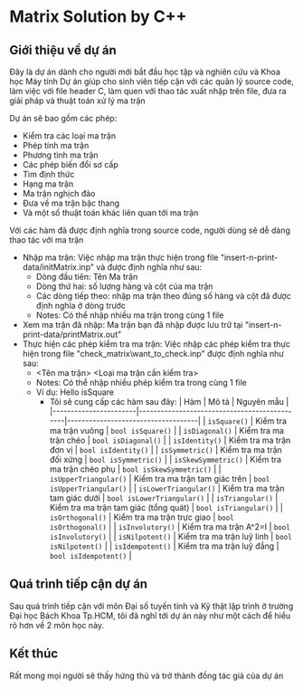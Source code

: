 # Matrix Solution by C++

## Giới thiệu về dự án
Đây là dự án dành cho người mới bắt đầu học tập và nghiên cứu và Khoa học Máy tính
Dự án giúp cho sinh viên tiếp cận với các quản lý source code, làm việc với file header C, làm quen với thao tác xuất nhập trên file, đưa ra giải pháp và thuật toán xử lý ma trận

Dự án sẽ bao gồm các phép:
  - Kiểm tra các loại ma trận
  - Phép tính ma trận
  - Phương tình ma trận
  - Các phép biến đổi sơ cấp
  - Tìm định thức
  - Hạng ma trận
  - Ma trận nghịch đảo
  - Đưa về ma trận bậc thang
  - Và một số thuật toán khác liên quan tới ma trận

Với các hàm đã được định nghĩa trong source code, người dùng sẽ dễ dàng thao tác với ma trận

- Nhập ma trận: Việc nhập ma trận thực hiện trong file "insert-n-print-data/initMatrix.inp" và được định nghĩa như sau:
  + Dòng đầu tiên: Tên Ma trận
  + Dòng thứ hai: số lượng hàng và cột của ma trận
  + Các dòng tiếp theo: nhập ma trận theo đúng số hàng và cột đã được định nghĩa ở dòng trước
  * Notes: Có thể nhập nhiều ma trận trong cùng 1 file
- Xem ma trận đã nhập: Ma trận bạn đã nhập được lưu trữ tại "insert-n-print-data/printMatrix.out"
- Thực hiện các phép kiểm tra ma trận: Việc nhập các phép kiểm tra thực hiện trong file "check_matrix\want_to_check.inp" được định nghĩa như sau:
  + <Tên ma trận> <Loại ma trận cần kiểm tra>
  * Notes: Có thể nhập nhiều phép kiểm tra trong cùng 1 file
  * Ví dụ: Hello isSquare
    * Tôi sẽ cung cấp các hàm sau đây:
      | Hàm                   | Mô tả                                        | Nguyên mẫu                         |
      |-----------------------|----------------------------------------------|------------------------------------|
      | `isSquare()`          | Kiểm tra ma trận vuông                       | `bool isSquare()`                  |
      | `isDiagonal()`        | Kiểm tra ma trận chéo                        | `bool isDiagonal()`                |
      | `isIdentity()`        | Kiểm tra ma trận đơn vị                      | `bool isIdentity()`                |
      | `isSymmetric()`       | Kiểm tra ma trận đối xứng                    | `bool isSymmetric()`               |
      | `isSkewSymmetric()`   | Kiểm tra ma trận chéo phụ                    | `bool isSkewSymmetric()`           |
      | `isUpperTriangular()` | Kiểm tra ma trận tam giác trên               | `bool isUpperTriangular()`         |
      | `isLowerTriangular()` | Kiểm tra ma trận tam giác dưới               | `bool isLowerTriangular()`         |
      | `isTriangular()`      | Kiểm tra ma trận tam giác (tổng quát)        | `bool isTriangular()`              |
      | `isOrthogonal()`      | Kiểm tra ma trận trực giao                   | `bool isOrthogonal()`              |
      | `isInvolutory()`      | Kiểm tra ma trận A^2=I                       | `bool isInvolutory()`              |
      | `isNilpotent()`       | Kiểm tra ma trận luỹ linh                    | `bool isNilpotent()`               |
      | `isIdempotent()`      | Kiểm tra ma trận luỹ đẳng                    | `bool isIdempotent()`              |

      
## Quá trình tiếp cận dự án
Sau quá trình tiếp cận với môn Đại số tuyến tính và Kỹ thật lập trình ở trường Đại học Bách Khoa Tp.HCM, tôi đã nghĩ tới dự án này như một cách để hiểu rõ hơn về 2 môn học này.

## Kết thúc
Rất mong mọi người sẽ thấy hứng thú và trở thành đồng tác giả của dự án
